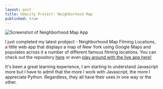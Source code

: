 ```yaml
---
layout: post
title: Udacity Project: Neighborhood Map
published: true
---
```


![Screenshot of Neighborhood Map App](https://github.com/minimalistic/images/film_locations_ss.png)

I just completed my latest probject - Neighborhood Map Filming Locations, a little web app that displays a map of New York using Google Maps and populates across it a number of different famous filming locations. You can check out the repository [here](https://github.com/Minimalistic/Neighborhood_Map_Filming_Locations) or even [play around with the live app here!](http://jasonhmarsh.com/Neighborhood_Map_Filming_Locations/)

It's been a great learning experience, I am starting to understand Javascript more but I have to admit that the more I work with Javascript, the more I appreciate Python.  Regardless, they all have their uses in one way or the other.

